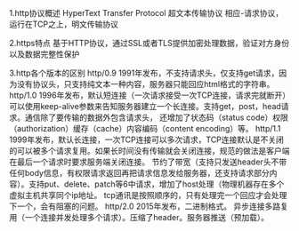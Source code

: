 1.http协议概述
HyperText Transfer Protocol 超文本传输协议
相应-请求协议，运行在TCP之上，明文传输协议

2.https特点
基于HTTP协议，通过SSL或者TLS提供加密处理数据，验证对方身份以及数据完整性保护

3.http各个版本的区别
  http/0.9 1991年发布，不支持请求头，仅支持get请求，因为没有协议头，只支持纯文本一种内容，服务器只能回应html格式的字符串。
  http/1.0 1996年发布，默认短连接（一次请求接受一次TCP连接，请求完就断开）可以使用keep-alive参数来告知服务器建立一个长连接。支持get，post，head请求。通信除了要传输的数据外包含请求头， 还增加了状态码（status code）权限（authorization）缓存（cache）内容编码（content encoding）等。
  http/1.1 1999年发布，默认长连接，一次TCP连接可以多次请求，TCP连接默认是不关闭的可以被多个请求复用。如果长时间没有传输就会关闭连接，规范的做法是客户端在最后一个请求时要求服务端关闭连接。
  节约了带宽（支持只发送header头不带任何body信息，有权限请求返回再把请求信息发给服务器，还支持请求部分内容）。支持put、delete、patch等6中请求，增加了host处理（物理机器存在多个虚拟主机共享同个ip地址。
  tcp通讯是按照顺序的，只有处理完一个回应才会处理下一个，会有阻塞的问题。
  http/2.0 2015年发布，二进制格式。 异步连接多路复用（一个连接并发处理多个请求）。压缩了header。服务器推送（预加载）。